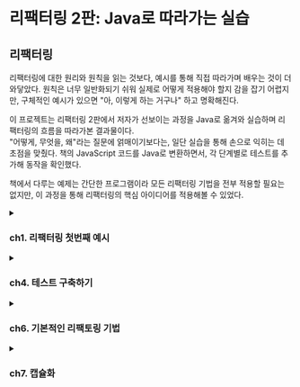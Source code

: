 # 리팩터링 2판: Java로 따라가는 실습


## 리팩터링
리팩터링에 대한 원리와 원칙을 읽는 것보다, 예시를 통해 직접 따라가며 배우는 것이 더 와닿았다. 원칙은 너무 일반화되기 쉬워 실제로 어떻게 적용해야 할지 감을 잡기 어렵지만, 구체적인 예시가 있으면 "아, 이렇게 하는 거구나" 하고 명확해진다.

이 프로젝트는 리팩터링 2판에서 저자가 선보이는 과정을 Java로 옮겨와 실습하며 리팩터링의 흐름을 따라가본 결과물이다. <br>
"어떻게, 무엇을, 왜"라는 질문에 얽매이기보다는, 일단 실습을 통해 손으로 익히는 데 초점을 맞췄다. 책의 JavaScript 코드를 Java로 변환하면서, 각 단계별로 테스트를 추가해 동작을 확인했다.

책에서 다루는 예제는 간단한 프로그램이라 모든 리팩터링 기법을 전부 적용할 필요는 없지만, 이 과정을 통해 리팩터링의 핵심 아이디어를 적용해볼 수 있었다.

<details> 
<summary><h3>ch1. 리팩터링 첫번째 예시</h3></summary>
## 시나리오
> 다양한 연극을 외주로 받아 공연하는 **극단**을 배경으로 한다.

- 각 공연은 장르(`tragedy`, `comedy`)와 관객 수에 따라 **비용**을 책정한다.
- 고객에게는 **포인트**를 지급하여 다음 공연에서 **할인** 혜택을 제공한다.

### 1. 공연 요청 처리:
  - 고객이 공연을 요청하면, 연극의 장르와 관객 규모를 기준으로 비용을 계산한다.
  - 현재 극단은 두 가지 장르(비극, 희극)만 공연한다.

### 2. 비용 책정 로직:
  - 비극: 기본료 $400 + 관객 30명 초과 시 인원당 $10 추가.
  - 희극: 기본료 $300 + 관객 20명 초과 시 $100 + 초과 인원당 $5 + 전체 관객 수당 $3 추가.

### 3. 포인트 제도:
  - 공연료와 별개로 포인트를 지급한다.
  - 기본: 관객 30명 초과 시 초과 인원만큼 포인트 적립.

### 4. 희극 추가: 관객 5명당 1포인트 추가.
  - 포인트는 다음 공연 의뢰 시 할인에 사용할 수 있다.

### 5. 청구서 출력:
  - 고객명, 공연별 비용, 총액, 적립 포인트를 포함한 청구서를 생성한다.

## 리팩터링 과정
이 프로젝트는 책의 JavaScript 코드를 Java로 변환하며, 단계별로 리팩터링을 적용한 결과를 보여준다.
각 단계는 JUnit 테스트로 검증되며, `@RefactoringStage` 애너테이션을 활용해 리팩터링 단계를 구분했다.
모든 테스트에 동일한 결과를 검증할 수 있도록 `assertStatementContains(result)`를 구성했다.

### 1. 리팩터링 전: 단일 메서드의 복잡한 로직
- 파일: [`BaseStatementTest.statement()`](https://github.com/Almondshin/Refactoring2/blob/886ae00d2bc3019c3424cc718d6643b1fa47fa4f/src/test/java/org/refactoring/patterns/Refactoring2/BaseStatementTest.java#L59)
- 특징: 모든 계산(비용, 포인트)과 출력 형식이 하나의 메서드에 얽혀 있다.
- 문제점: 로직이 뒤엉켜 수정이 어렵고, 가독성이 떨어진다.

### 2. 1차 리팩터링: 메서드 분리
- 파일: [`BaseStatementTest.statementRefactored1()`](https://github.com/Almondshin/Refactoring2/blob/886ae00d2bc3019c3424cc718d6643b1fa47fa4f/src/test/java/org/refactoring/patterns/Refactoring2/BaseStatementTest.java#L114)
- 변경점:
    - amountFor: 공연별 비용 계산 분리.
    - volumeCreditsFor: 포인트 계산 분리.
    - totalAmount, totalVolumeCredits: 합계 계산 분리.
- 효과: 로직이 모듈화되어 가독성이 좋아지고, 개별 기능 수정이 쉬워졌다.

### 3. 2차 리팩터링: 메서드 분리
- 파일: [`BaseStatementTest.statementRefactored2()`](https://github.com/Almondshin/Refactoring2/blob/886ae00d2bc3019c3424cc718d6643b1fa47fa4f/src/test/java/org/refactoring/patterns/Refactoring2/BaseStatementTest.java#L194)
- 변경점:
  - createStatementData: 데이터를 준비하는 계산 단계 분리.
  - renderPlainText: 출력 형식을 담당.
  - EnrichedPerformance: 공연별 데이터를 구조화.
- 효과: 계산 로직과 출력 형식이 독립적으로 구성, 다른 포맷으로 확장이 쉬워졌다.

### 4. 3차 리팩터링: 다형성 활용
- 파일: [`BaseStatementTest.statementRefactored3()`](https://github.com/Almondshin/Refactoring2/blob/886ae00d2bc3019c3424cc718d6643b1fa47fa4f/src/test/java/org/refactoring/patterns/Refactoring2/BaseStatementTest.java#L283)
- 변경점:
  - PerformanceCalculator 추상 클래스를 도입.
  - TragedyCalculator, ComedyCalculator 서브클래스로 장르별 계산 분리.
- 효과: 새로운 장르 추가 시 서브클래스만 만들면 되므로 확장성이 높아졌다.

## 프로젝트 구조
- [`BaseStatementTest.java`](src/test/java/org/refactoring/patterns/Refactoring2/BaseStatementTest.java): 리팩터링 단계별 메서드와 테스트 포함.
- [`RefactoringStage.java`](src/test/java/org/refactoring/patterns/Refactoring2/RefactoringStage.java): 테스트 단계 구분을 위한 애너테이션.
- [`RefactoringStageExtension.java`](src/test/java/org/refactoring/patterns/Refactoring2/RefactoringStageExtension.java): 테스트 실행 시간 측정 및 단계별 로그 출력.
- [`JavaScript 원본`](src/test/javascript/org/refactoring/patterns/refactoring): refactoring1.js, refactoring2.js, refactoring3.js 등으로 각 단계별 참고.

## 프로젝트 구성

| 파일 | 설명 |
|------|------|
| [`BaseStatementTest.java`](src/test/java/org/refactoring/patterns/Refactoring2/BaseStatementTest.java) | 모든 리팩터링 단계 구현 및 테스트 포함 |
| [`RefactoringStage.java`](src/test/java/org/refactoring/patterns/Refactoring2/RefactoringStage.java) | 리팩터링 단계 구분용 애노테이션 |
| [`RefactoringStageExtension.java`](src/test/java/org/refactoring/patterns/Refactoring2/RefactoringStageExtension.java) | 테스트 실행 시간 측정 및 단계 로그 출력 |
| [`base.js`](src/test/javascript/org/refactoring/patterns/base.js) | 리팩토링 전 JS 버전|
| [`refactoring1.js`](src/test/javascript/org/refactoring/patterns/refactoring/refactoring1.js) | 1단계 JS 버전 |
| [`refactoring2.js`](src/test/javascript/org/refactoring/patterns/refactoring/refactoring2.js) | 2단계 JS 버전 |
| [`refactoring3.js`](src/test/javascript/org/refactoring/patterns/refactoring/refactoring3.js) | 3단계 JS 버전 |
| [`test.js`](src/test/javascript/org/refactoring/patterns/test.js) | JS 전체 테스트 |


```js
> Task :compileJava UP-TO-DATE
> Task :processResources UP-TO-DATE
> Task :classes UP-TO-DATE
> Task :compileTestJava UP-TO-DATE
> Task :processTestResources NO-SOURCE
> Task :testClasses UP-TO-DATE
=== Refactoring Step: "Before" Test Start ===

리팩토링 전 결과:
청구 내역 (고객명: BigCo)
Hamlet: $650.00 (55석)
As You Like It: $580.00 (35석)
Othello: $500.00 (40석)
총액: $1,730.00
적립 포인트: 47점

실행 시간: 15ms
=== Refactoring Step : "Before" Test End ===
=== Refactoring Step: "Refactored1" Test Start ===

1차 리팩토링 결과:
청구 내역 (고객명: BigCo)
Hamlet: $650.00 (55석)
As You Like It: $580.00 (35석)
Othello: $500.00 (40석)
총액: $1,730.00
적립 포인트: 47점

실행 시간: 1ms
=== Refactoring Step : "Refactored1" Test End ===
=== Refactoring Step: "Refactored2" Test Start ===

2차 리팩토링 결과:
청구 내역 (고객명: BigCo)
Hamlet: $650.00 (55석)
As You Like It: $580.00 (35석)
Othello: $500.00 (40석)
총액: $1,730.00
적립 포인트: 47점

실행 시간: 5ms
=== Refactoring Step : "Refactored2" Test End ===
=== Refactoring Step: "CalculatorSubclass" Test Start ===

3차 리팩토링 결과:
청구 내역 (고객명: BigCo)
Hamlet: $650.00 (55석)
As You Like It: $580.00 (35석)
Othello: $500.00 (40석)
총액: $1,730.00
적립 포인트: 47점

실행 시간: 1ms
=== Refactoring Step : "CalculatorSubclass" Test End ===
> Task :test
BUILD SUCCESSFUL in 2s
4 actionable tasks: 1 executed, 3 up-to-date
오후 8:27:14: Execution finished ':test --tests "org.refactoring.patterns.Refactoring2.BaseStatementTest"'.
```

</details>

<details> 
<summary><h3>ch4. 테스트 구축하기</h3></summary>

리팩터링을 제대로 하려면, 테스트 스위트가 뒷바침 되어야 한다.
좋은 테스트를 작성하는 일은 개발 효율을 높여준다.

> 테스트는 단순히 동작 확인을 넘어서,
> **"디자인 방향을 잡고, 디버깅 시간을 줄이며, 회귀 버그를 방지"** 하는 데 도움을 준다.


자가 테스트 코드의 가치 <br>
- 현재 상황을 빠르게 파악할 수 있게 도와준다.
- 설계에 대한 고민을 구체화할 수 있다.
- 대부분의 시간을 디버깅이 아닌 검증에 집중할 수 있다.

> 📌 모든 테스트는 완전히 자동화되어야 하며, 결과까지 자동으로 검사되게 구성해야 한다.

## 회귀 버그 방지

**회귀 버그**란 이전까지 잘 작동하던 기능이 변경 후 문제가 생기는 현상이다.  
리팩터링은 코드 내부 구조를 변경하는 작업이므로, 이를 방지하기 위해 테스트가 반드시 필요하다.

---

## 테스트 프레임워크의 등장

- 켄트 벡과 에릭 감마는 스몰토크 단위 테스트 프레임워크를 Java로 포팅했고,  
  그 결과물이 바로 **JUnit**이다.

- JUnit은 자바 생태계에서 TDD와 단위 테스트의 핵심 도구로 자리잡았다.


---

## 테스트 주도 개발 (TDD)

> 테스트 → 코드 → 리팩터링 순서로 짧은 주기를 반복하며 개발한다.

1. **통과하지 못할 테스트 작성**

2. **해당 테스트를 통과시키는 최소한의 코드 작성**

3. **중복 제거, 네이밍 개선 등 리팩터링 진행**


이 주기를 반복함으로써, 코드 품질과 안정성을 동시에 확보할 수 있다.

---

## 실습 예제 개요

이번 장에서는 비즈니스 로직 코드로 다음 두 클래스를 사용한다:

|클래스|설명|
|---|---|
|`Producer`|생산자 한 명을 표현|
|`Province`|지역 전체를 표현, 여러 생산자를 포함|

- `Province` 객체는 JSON 형식의 데이터로부터 생성된다.

- 테스트를 통해 수익, 수요, 잉여 생산량 등 다양한 로직을 검증할 수 있다.


---

## 테스트 작성 원칙

- **"실패해야 할 상황에서는 반드시 실패하게 만들어야 한다."**

- 문제가 생길 가능성이 높은 **경계 조건**은 집중적으로 테스트해야 한다.

- **버그 리포트가 발생하면**, 해당 버그를 드러내는 테스트를 가장 먼저 작성해야 한다.

- 전체 테스트는 **최소 하루 1회 이상** 실행하는 습관을 들이자.


---

## 테스트의 목적

> 테스트는 코드가 "정상 동작한다"는 것을 보장하려는 게 아니다.  
> 오히려 **"문제가 생길 수 있는 지점"을 빠르게 파악하기 위한 도구**다.

- 즉, **위험요소 중심으로 테스트를 구성**해야 한다.

- 테스트 커버리지가 높다고 해서 무조건 좋은 것은 아니다.

  - 커버리지보다 **의도된 실패 케이스를 잡는 힘**이 중요하다.



</details>


<details>
<summary><h3>ch6. 기본적인 리팩토링 기법</h3></summary>

> 리팩터링의 핵심은 **작은 스텝**으로 진행하며, 테스트로 기능 변화가 없음을 확인하는 것이다.

## 주요 리팩토링 기법

###  변수 캡슐화
- **설명**: 변수에 직접 접근하는 대신 getter/setter를 통해 캡슐화하여 내부 상태를 보호하고, 접근 제어를 강화한다. getter가 **복제본을 반환**하면 불변성을 보장해 스레드 안전성과 예측 가능성을 높인다.
- **예제**:
  ```java
  public class Order {
      private List<String> items = new ArrayList<>();

      // 복제본 반환으로 불변성 보장
      public List<String> getItems() {
          return new ArrayList<>(items); // 방어적 복사
          // 또는 return Collections.unmodifiableList(items); // 읽기 전용 래퍼
      }

      public void addItem(String item) {
          items.add(item);
      }
  }
  ```
  ```java
  // DTO로 불변 객체 설계
  public record OrderDTO(String id, List<String> items) {
      public OrderDTO {
          items = List.copyOf(items); // 불변 컬렉션
      }
  }
  ```
- **실무 관점**:
  - **장점**: 복제본을 반환하면 객체 내부 상태가 외부에서 바뀌는 걸 막을 수 있어서, 멀티스레드 환경이나 캐시처럼 공유되는 데이터에서는 안정성 측면에서 유리함. 도메인 설계에서도 값 자체가 바뀌면 안 되는 상황(예: 금융, 인증 토큰 등)에 잘 맞음.
  - **단점**: 무조건 복제하면 성능 부담 생김. 특히 대용량 컬렉션을 매번 복사하게 되면 GC 압박도 커지고, 불필요한 오브젝트 생성을 유발해서 오히려 병목이 생기기도 함. 그래서 대부분의 REST API 서버처럼 요청-응답 단위 트랜잭션이 짧고, 공유 상태가 거의 없는 구조에서는 굳이 복제본 안 쓰는 게 보통임.
  - **적용 기준**: 컬렉션(List, Map)을 반환할 땐 외부에서 수정될 가능성을 차단하려고 Collections.unmodifiableList()나 복사본 반환하는 경우가 많음. 반면에 도메인 객체는 애초에 불변으로 설계하는 게 일반적이라 record나 Lombok의 @Value 같은 걸로 처리함.
    ```java
    @Service
    public class UserService {
        public UserDTO getUser(String id) {
            User user = userRepository.findById(id).orElseThrow();
            return new UserDTO(user.getId(), user.getName()); // 복사본 반환
        }
    }
    ```
  - **팁**: 복제할지 말지는 팀 컨벤션으로 정해두는 게 좋음. 예: "컬렉션은 무조건 불변 래퍼로 감싸기"처럼 룰을 정해두면 혼선 줄일 수 있음. 그리고 진짜 민감한 경우엔 JMeter 같은 걸로 성능 체크해서 결정하는 게 안정적.

### 매개변수 객체 만들기
- **설명**: 관련 있는 여러 개의 파라미터(예: startDate, endDate, customerId)를 하나의 객체로 묶어서 가독성 높이고, 검증 로직도 같이 담아서 재사용성과 안정성 챙기는 방식. 특히 파라미터가 3개 이상 넘어가면 객체로 만드는것을 추천
- **예제**:
  ```java
  // 리팩터링 전
  public BigDecimal calculateInvoice(LocalDate startDate, LocalDate endDate, String customerId) {
      // 계산 로직
      return BigDecimal.ZERO;
  }

  // 리팩터링 후: 매개변수 객체 사용
  public record InvoiceParameters(LocalDate startDate, LocalDate endDate, String customerId) {
      public InvoiceParameters {
          Objects.requireNonNull(startDate, "startDate must not be null");
          Objects.requireNonNull(endDate, "endDate must not be null");
          Objects.requireNonNull(customerId, "customerId must not be null");
      }
  }

  public BigDecimal calculateInvoice(InvoiceParameters params) {
      // 계산 로직
      return BigDecimal.ZERO;
  }
  ```
  ```java
  public record CreateOrderRequest(String customerId, LocalDate orderDate, BigDecimal amount) {
      public CreateOrderRequest {
          Objects.requireNonNull(customerId, "customerId must not be null");
          Objects.requireNonNull(orderDate, "orderDate must not be null");
          Objects.requireNonNull(amount, "amount must not be null");
      }
  }

  @RestController
  public class OrderController {
      @PostMapping("/orders")
      public ResponseEntity<?> createOrder(@RequestBody CreateOrderRequest request) {
          // 주문 처리
          return ResponseEntity.ok().build();
      }
  }
  ```
- **실무 관점**:
  - **장점**: 타입 안정성과 도메인 의미 명확화(예: `String` 대신 `UserName`). Spring REST API에서 DTO로 파라미터 간소화.
  - **한계**: 단순 메서드에서는 오버엔지니어링. 객체 생성 비용은 고성능 요구사항(예: Spring Batch)에서 부담.
  - **적용 기준**: 파라미터 3개 이상이거나 여러 메서드에서 반복되면 객체로 묶음. 공통 검증 로직은 `ValidationUtils`로 분리.
    ```java
    public class ValidationUtils {
        public static boolean isValidName(String value) {
            return value != null && value.matches("[a-zA-Z]+");
        }
    }
    ```
  - **실무 사례**: DDD에서 Value Object(예: `Name`, `OrderId`)로 도메인 모델 강화. 유저/그룹 이름 검증 예시:
    ```java
    public record Name(String value) {
        public Name {
            if (value == null || !value.matches("[a-zA-Z]+")) {
                throw new IllegalArgumentException("Invalid name");
            }
        }
    }

    @Service
    public class ValidationService {
        public boolean validateName(Name name) {
            return true; // 검증은 생성자에서 처리
        }
    }
    ```
  - **팁**: IntelliJ의 "Extract Parameter Object"로 리팩토링 시도, 테스트로 안전성 검증. 팀 내 DTO 사용 기준을 따름.

### 단계 쪼개기 (Split Phase)
- **설명**: 복잡한 로직을 명확한 단계로 분리해 가독성과 유지보수성을 높인다. 중간 데이터 구조를 사용해 단계 간 데이터 전달 명확화.
- **예제**:
  ```java
  public class Compiler {
      public String compile(String source) {
          List<String> tokens = tokenize(source); // 1단계: 토큰화
          SyntaxTree tree = parse(tokens);       // 2단계: 구문 분석
          return generate(tree);                 // 3단계: 코드 생성
      }

      private List<String> tokenize(String source) { /* 토큰화 로직 */ return List.of(); }
      private SyntaxTree parse(List<String> tokens) { /* 파싱 로직 */ return new SyntaxTree(); }
      private String generate(SyntaxTree tree) { /* 코드 생성 로직 */ return ""; }
  }

  record SyntaxTree() {}
  ```
- **실무 관점**:
  - **장점**: 단계별 디버깅 용이, 복잡한 로직(예: 데이터 파이프라인)에서 유용.
  - **한계**: 중간 데이터 구조의 복잡성 증가. 단순 로직에서는 불필요한 추상화.
  - **적용 기준**: 로직이 여러 변환 단계를 거치거나, 테스트/디버깅이 어려운 경우 적용.
  - **실무 사례**: Spring Batch의 ETL(Extract-Transform-Load) 프로세스에서 단계 분리.
    ```java
    @Component
    public class DataProcessor {
        public List<ProcessedData> process(List<RawData> rawData) {
            List<ExtractedData> extracted = extract(rawData); // 1단계
            return transform(extracted);                      // 2단계
        }

        private List<ExtractedData> extract(List<RawData> rawData) { /* 추출 */ return List.of(); }
        private List<ProcessedData> transform(List<ExtractedData> data) { /* 변환 */ return List.of(); }
    }
    ```
  - **팁**: 중간 데이터 구조는 `record`로 간결히 정의, 테스트로 각 단계 검증.

- **테스트 기반 안정성**: JUnit 테스트로 리팩터링 전/후 동일 동작 확인, 작은 스텝 진행.
- **IDE 활용**: IntelliJ 단축키(Alt+Shift+R)로 작업.
- **이름 짓기**: 추출된 함수/변수에 적절한 이름 부여로 가독성과 의도 전달.
- **변수 캡슐화**: 복제본 반환(Immutable) vs. 원본 참조, 성능과 불변성 트레이드오프.
- **매개변수 객체 만들기**: 타입 안정성 vs. 불필요한 데이터 전달, 도메인 특화 vs. 범용성 판단.
- **단계 쪼개기**: 중간 데이터 구조의 복잡성 문제, 컴파일러 같은 복잡 로직에서 유용.
- **리팩터링 기준**: 메서드 라인 수 같은 기계적 기준보다 코드 변화 후 판단, 테스트로 롤백 가능.

## 실습 예제 개요
- **목표**: 책의 JavaScript 예제를 Java로 변환, JUnit 테스트로 검증.
- **대상**: 송장 계산, 데이터 검증 등 간단한 비즈니스 로직에 리팩터링 기법 적용.
- **구성**:
  - 함수 추출: 복잡한 계산 로직을 메서드로 분리.
  - 변수 캡슐화: 내부 상태 보호, getter로 복제본 반환.
  - 매개변수 객체: 연관 파라미터를 DTO/Value Object로 묶음.
  - 단계 쪼개기: 데이터 처리 파이프라인을 단계별로 분리.
- **예제 코드**:
  ```java
  // 송장 계산 리팩터링
  public class InvoiceService {
      public BigDecimal calculate(InvoiceParameters params) {
          // 단계 쪼개기 적용
          AmountData amountData = computeAmount(params);
          return adjustAmount(amountData);
      }

      private AmountData computeAmount(InvoiceParameters params) { /* 계산 */ return new AmountData(); }
      private BigDecimal adjustAmount(AmountData data) { /* 조정 */ return BigDecimal.ZERO; }
  }

  record InvoiceParameters(LocalDate startDate, LocalDate endDate, String customerId) {}
  record AmountData() {}
  ```
  
- **테스트 필수**: JUnit으로 리팩터링 전/후 동일 동작 보장.
- **작은 스텝**: 큰 변경 대신 작은 단위로 리팩터링 후 테스트.
- **도메인 중심**: 매개변수 객체와 캡슐화는 도메인 의미 강화.
- **성능 고려**: 복제본 반환, 객체 생성은 JMeter/Gatling으로 검증.
- **팀 컨벤션**: 리팩토링 기준(DTO 사용, 복제본 반환)을 팀 내 합의.
- **IDE 활용**: IntelliJ의 Extract Method, Extract Parameter Object로 효율성 극대화.


</details>

<details>
<summary><h3>ch7. 캡슐화</h3></summary>

### 시나리오

> 객체 내부의 데이터와 구현 세부 사항을 외부로부터 숨기고, 정의된 인터페이스를 통해 상호작용하는 캡슐화 기법을 다룬다.

- **목표**: 데이터와 로직을 캡슐화하여 의존성을 줄이고, 변경의 영향을 최소화하며, 코드의 일관성과 무결성 보장.
- **주요 기법**:
  - 레코드 캡슐화: 단순 데이터 구조를 객체로 감싸 접근 제어.
  - 컬렉션 캡슐화: 컬렉션 직접 노출 대신 메서드로 관리.
  - 기본형을 객체로: 매직 스트링/넘버를 값 객체로 변환.
  - 위임 숨기기: 내부 객체 참조를 메서드로 감춤.
  - 클래스 추출/인라인: 로직을 적절히 분리하거나 통합.

### 리팩터링 과정

7장은 캡슐화를 통해 객체의 내부 상태를 보호하고, 외부 인터페이스를 명확히 하는 과정을 다룬다. 책의 JavaScript 예제를 Java로 변환하며, JUnit 테스트로 리팩터링 전/후 동일 동작을 검증했다.

#### 1. 레코드 캡슐화

- **목표**: JSON과 유사한 데이터 구조(레코드)를 객체로 감싸 접근 제어.
- **예제**:

    ```java
    // 리팩터링 전: 맵으로 데이터 노출
    public class Customer {
        private Map<String, String> data = new HashMap<>();
        public Map<String, String> getData() { return data; }
    }
    
    // 리팩터링 후: 레코드 캡슐화
    public class Customer {
        private final String name;
        private final String id;
    
        public Customer(String name, String id) {
            this.name = name;
            this.id = id;
        }
    
        public String getName() { return name; }
        public String getId() { return id; }
    }
    ```

- **효과**: 데이터 접근을 getter로 제한, 내부 구조 변경 시 외부 영향 최소화.
- **테스트**:

    ```java
    @Test
    void testCustomerEncapsulation() {
        Customer customer = new Customer("BigCo", "123");
        assertEquals("BigCo", customer.getName());
        assertEquals("123", customer.getId());
    }
    ```


#### 2. 컬렉션 캡슐화

- **목표**: 컬렉션 직접 노출 대신 메서드로 추가/삭제 관리, 불변성 보장.
- **예제**:

    ```java
    // 리팩터링 전: 컬렉션 직접 노출
    public class Order {
        private List<String> items = new ArrayList<>();
        public List<String> getItems() { return items; }
    }
    
    // 리팩터링 후: 컬렉션 캡슐화
    public class Order {
        private final List<String> items = new ArrayList<>();
    
        public List<String> getItems() {
            return Collections.unmodifiableList(items); 
        }
    
        public void addItem(String item) {
            items.add(item);
        }
    
        public void removeItem(String item) {
            items.remove(item);
        }
    }
    ```

- **효과**: 외부에서 컬렉션 수정 불가, 데이터 무결성 보장.
- **테스트**:

    ```java
    @Test
    void testCollectionEncapsulation() {
        Order order = new Order();
        order.addItem("item1");
        assertEquals(List.of("item1"), order.getItems());
        assertThrows(UnsupportedOperationException.class, () -> order.getItems().add("item2"));
    }
    ```

- **실무 팁**: `Collections.unmodifiableList()` 사용으로 간단히 불변성 보장. 대용량 데이터는 복사본 반환 대신 프록시 고려.

#### 3. 기본형을 객체로 바꾸기

- **목표**: 매직 스트링/넘버를 값 객체로 변환해 가독성과 타입 안정성 강화.
- **예제**:

    ```java
    // 리팩터링 전: 매직 스트링 사용
    public class Play {
        private String type; // "tragedy", "comedy"
        public String getType() { return type; }
    }
    
    // 리팩터링 후: Enum 사용
    public enum PlayType {
        TRAGEDY, COMEDY
    }
    
    public class Play {
        private final PlayType type;
    
        public Play(PlayType type) {
            this.type = type;
        }
    
        public PlayType getType() { return type; }
    }
    ```

- **효과**: 컴파일 타임 오류 감지, 코드 가독성 향상.
- **테스트**:

    ```java
    @Test
    void testPlayType() {
        Play play = new Play(PlayType.TRAGEDY);
        assertEquals(PlayType.TRAGEDY, play.getType());
    }
    ```


#### 4. 내부 객체 참조 감추기

- **목표**: 내부 객체 참조를 노출하지 않고 메서드로 감춰 의존성 관리.
- **예제**:

    ```java
    // 리팩터링 전: 내부 객체 노출
    public class Person {
        private Department department;
        public Department getDepartment() { return department; }
    }
    
    // 리팩터링 후: 내부 객체 참조 감추기
    public class Person {
        private final Department department;
    
        public Person(Department department) {
            this.department = department;
        }
    
        public String getManager() {
            return department.getManager();
        }
    }
    
    public class Department {
        private final String manager;
        public Department(String manager) { this.manager = manager; }
        public String getManager() { return manager; }
    }
    ```

- **효과**: 내부 구조 변경 시 외부 영향 최소화, 의존성 감소.
- **테스트**:

    ```java
    @Test
    void testDelegationHiding() {
        Department dept = new Department("John");
        Person person = new Person(dept);
        assertEquals("John", person.getManager());
    }
    ```

- **실무 팁**: 과도한 위임은 중계자 역할 증가로 복잡성 유발. 중계자 제거와 균형 필요.

### 실무 관점

- **캡슐화의 장점**:
  - 객체 간 의존성 감소, 변경 영향 최소화.
  - 컬렉션 캡슐화로 데이터 무결성 보장.
  - 값 객체로 코드 가독성과 안정성 강화.
- **실무 한계**:
  - 무상태 서비스(예: Spring REST API)에서는 캡슐화 적용 제한.
  - 복제본 반환은 성능 문제 유발 가능, JMeter로 검증 권장.
  - 자바스크립트 예제는 자바 환경에서 직관적이지 않을 수 있음.
- **적용 기준**:
  - 컬렉션 반환 시 `Collections.unmodifiableList()` 기본 적용.
  - DTO/값 객체로 도메인 의미 강화, 3개 이상 파라미터는 객체로 묶음.
  - 위임 숨기기는 내부 구조 변경 빈도 높은 경우 유리.
- **팀 컨벤션**:
  - 불변성 처리(복제본 vs. 프록시) 기준 명확화.
  - 리팩터링 후 테스트로 롤백 가능성 확보.
- **IDE 활용**: IntelliJ의 "Encapsulate Fields", "Extract Class"로 작업 효율화.

### 테스트 기반 안정성

- JUnit으로 리팩터링 전/후 동일 동작 검증.
- 경계 조건(빈 컬렉션, 잘못된 입력) 테스트로 안정성 강화.
- `@RefactoringStage` 애너테이션으로 단계별 결과 비교.

### 실행 결과 예시

```bash
> Task :test
=== Refactoring Step: "RecordEncapsulation" Test Start ===
Customer name: BigCo, ID: 123
실행 시간: 10ms
=== Refactoring Step: "CollectionEncapsulation" Test Start ===
Order items: [item1]
UnsupportedOperationException: Cannot modify immutable list
실행 시간: 8ms
=== Refactoring Step: "PrimitiveToObject" Test Start ===
Play type: TRAGEDY
실행 시간: 5ms
=== Refactoring Step: "HideDelegation" Test Start ===
Manager: John
실행 시간: 6ms
BUILD SUCCESSFUL in 1s
```


</details>